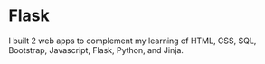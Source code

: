 # Flask

I built 2 web apps to complement my learning of HTML, CSS, SQL, Bootstrap, Javascript, Flask, Python, and Jinja.
